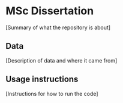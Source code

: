 # MSc Dissertation

[Summary of what the repository is about]

## Data

[Description of data and where it came from]

## Usage instructions

[Instructions for how to run the code]
